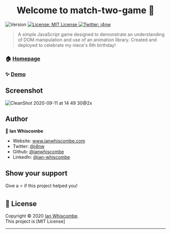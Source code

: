 <h1 align="center">Welcome to match-two-game 👋</h1>
<p>
  <img alt="Version" src="https://img.shields.io/badge/version-1.0-blue.svg?cacheSeconds=2592000" />
  <a href="FITNESS FOR A PARTICULAR PURPOSE AND NONINFRINGEMENT. IN NO EVENT SHALL THE" target="_blank">
    <img alt="License: MIT License" src="https://img.shields.io/badge/License-MIT License-yellow.svg" />
  </a>
  <a href="https://twitter.com/i4nw" target="_blank">
    <img alt="Twitter: i4nw" src="https://img.shields.io/twitter/follow/i4nw.svg?style=social" />
  </a>
</p>

> A simple JavaScript game designed to demonstrate an understanding of DOM manipulation and use of an animation library. Created and deployed to celebrate my niece's 6th birthday!

### 🏠 [Homepage](https://github.com/ianwhiscombe/match-two-game)

### ✨ [Demo](https://match-two-game.netlify.app)

## Screenshot

![CleanShot 2020-09-11 at 14 49 30@2x](https://user-images.githubusercontent.com/40146191/92933329-0f4bd880-f43e-11ea-8f93-95386cf37681.png)


## Author

👤 **Ian Whiscombe**

* Website: www.ianwhiscombe.com
* Twitter: [@i4nw](https://twitter.com/i4nw)
* Github: [@ianwhiscombe](https://github.com/ianwhiscombe)
* LinkedIn: [@ian-whiscombe](https://linkedin.com/in/ian-whiscombe)

## Show your support

Give a ⭐️ if this project helped you!

## 📝 License

Copyright © 2020 [Ian Whiscombe](https://github.com/ianwhiscombe).<br />
This project is [MIT License]

***
